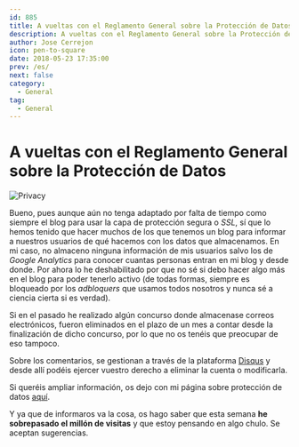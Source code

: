 ```yaml
---
id: 885
title: A vueltas con el Reglamento General sobre la Protección de Datos
description: A vueltas con el Reglamento General sobre la Protección de Datos
author: Jose Cerrejon
icon: pen-to-square
date: 2018-05-23 17:35:00
prev: /es/
next: false
category:
  - General
tag:
  - General
---
```


# A vueltas con el Reglamento General sobre la Protección de Datos

![Privacy](/images/2018/05/privacy.jpg)

Bueno, pues aunque aún no tenga adaptado por falta de tiempo como siempre el blog para usar la capa de protección segura o *SSL*, sí que lo hemos tenido que hacer muchos de los que tenemos un blog para informar a nuestros usuarios de qué hacemos con los datos que almacenamos. En mi caso, no almaceno ninguna información de mis usuarios salvo los de *Google Analytics* para conocer cuantas personas entran en mi blog y desde donde. Por ahora lo he deshabilitado por que no sé si debo hacer algo más en el blog para poder tenerlo activo (de todas formas, siempre es bloqueado por los *adbloquers* que usamos todos nosotros y nunca sé a ciencia cierta si es verdad). 

Si en el pasado he realizado algún concurso donde almacenase correos electrónicos, fueron eliminados en el plazo de un mes a contar desde la finalización de dicho concurso, por lo que no os tenéis que preocupar de eso tampoco.

Sobre los comentarios, se gestionan a través de la plataforma [Disqus](https://disqus.com/) y desde allí podéis ejercer vuestro derecho a eliminar la cuenta o modificarla.

Si queréis ampliar información, os dejo con mi página sobre protección de datos [aquí](/cookies.php).

Y ya que de informaros va la cosa, os hago saber que esta semana **he sobrepasado el millón de visitas** y que estoy pensando en algo chulo. Se aceptan sugerencias.
